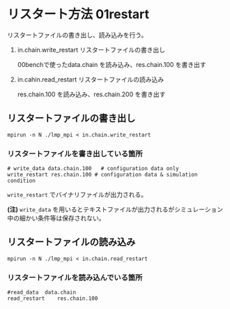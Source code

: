 # リスタート方法 01restart

リスタートファイルの書き出し、読み込みを行う。

1. in.chain.write_restart リスタートファイルの書き出し

    00benchで使ったdata.chain を読み込み、res.chain.100 を書き出す

2. in.cahin.read_restart リスタートファイルの読み込み 

    res.chain.100 を読み込み、res.chain.200 を書き出す

## リスタートファイルの書き出し

```
mpirun -n N ./lmp_mpi < in.chain.write_restart
```

### リスタートファイルを書き出している箇所

```
# write_data data.chain.100   # configuration data only
write_restart res.chain.100 # configuration data & simulation condition
```

`write_restart` でバイナリファイルが出力される。

**(注)** `write_data` を用いるとテキストファイルが出力されるがシミュレーション中の細かい条件等は保存されない。


## リスタートファイルの読み込み

```
mpirun -n N ./lmp_mpi < in.chain.read_restart
```

### リスタートファイルを読み込んでいる箇所
```
#read_data	data.chain
read_restart	res.chain.100
```

